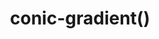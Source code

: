 ---
title: "conic-gradient()"
description: "Creates an image consisting of a gradient with color transitions rotated around a center point (rather than radiating from the center)."
category: css
keywords: gradients
last_test_date: "2022-12-28"
test_url: "/tests/css-gradients.html"
test_results_url: ""
stats: {
    apple-mail: {
        macos: {
            "12":"y"
        },
        ios: {
            "14":"y"
        }
    },
    gmail: {
        desktop-webmail: {
            "2022-12":"n"
        },
        ios: {
            "2022-12":"n"
        },
        android: {
            "2022-12":"n"
        },
        mobile-webmail: {
            "2022-12":"n"
        }
    },
    orange: {
        desktop-webmail: {
            "2022-12":"u"
        },
        ios: {
            "2022-12":"u"
        },
        android: {
            "2022-12":"u"
        }
    },
    outlook: {
        windows: {
            "2007":"n",
            "2010":"n",
            "2013":"n",
            "2016":"n",
            "2019":"n"
        },
        windows-mail: {
            "2022-12":"n"
        },
        macos: {
            "2022-12":"y"
        },
        outlook-com: {
            "2022-12":"n"
        },
        ios: {
            "2022-12":"n",
        },
        android: {
            "2022-12":"n"
        }
    },
    samsung-email: {
        android: {
            "6.0":"u"
        }
    },
    sfr: {
        desktop-webmail: {
            "2022-12":"u"
        },
        ios: {
            "2022-12":"u"
        },
        android: {
            "2022-12":"u"
        }
    },
    thunderbird: {
        macos: {
            "91.4.1":"y"
        }
    },
    aol: {
        desktop-webmail: {
            "2022-12":"n"
        },
        ios: {
            "2022-12":"n"
        },
        android: {
            "2022-12":"n"
        }
    },
    yahoo: {
        desktop-webmail: {
            "2022-12":"n"
        },
        ios: {
            "2022-12":"n"
        },
        android: {
            "2022-12":"n"
        }
    },
    protonmail: {
        desktop-webmail: {
            "2022-12":"y"
        },
        ios: {
            "2022-12":"y"
        },
        android: {
            "2022-12":"y"
        }
    },
    hey: {
        desktop-webmail: {
            "2022-12":"y"
        }
    },
    mail-ru: {
        desktop-webmail: {
            "2022-12":"y"
        }
    },
    fastmail: {
        desktop-webmail: {
            "2022-12":"y"
        }
    },
    laposte: {
        desktop-webmail: {
            "2022-12":"u"
        }
    },
    t-online-de: {
        desktop-webmail: {
            "2022-12":"u"
        }
    },
    free-fr: {
        desktop-webmail: {
            "2022-12":"u"
        }
    }
}
links: {
    "Can I use: CSS Conic Gradient":"https://caniuse.com/css-conic-gradients",
    "MDN: conic-gradient()":"https://developer.mozilla.org/en-US/docs/Web/CSS/gradient/conic-gradient"
}
---